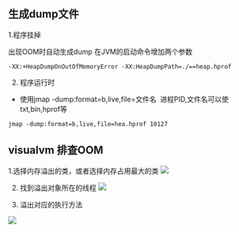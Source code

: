 ## 生成dump文件
1.程序挂掉

出现OOM时自动生成dump 在JVM的启动命令增加两个参数
```
-XX:+HeapDumpOnOutOfMemoryError -XX:HeapDumpPath=./==heap.hprof
```

 2. 程序运行时
- 使用jmap -dump:format=b,live,file=文件名  进程PID,文件名可以使txt,bin,hprof等
```shell
jmap -dump:format=b,live,file=hea.hprof 10127
```
## visualvm 排查OOM

1.选择内存溢出的类，或者选择内存占用最大的类
![](https://zhaosi-1253759587.cos.ap-nanjing.myqcloud.com/files/obsidian/picture/20230203230515.png)

2. 找到溢出对象所在的线程
![](https://zhaosi-1253759587.cos.ap-nanjing.myqcloud.com/files/obsidian/picture/uTools_1675437140785.png)


3. 溢出对应的执行方法

![](https://zhaosi-1253759587.cos.ap-nanjing.myqcloud.com/files/obsidian/picture/20230203231143.png)
